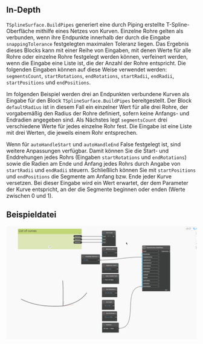 ## In-Depth
`TSplineSurface.BuildPipes` generiert eine durch Piping erstellte T-Spline-Oberfläche mithilfe eines Netzes von Kurven. Einzelne Rohre gelten als verbunden, wenn ihre Endpunkte innerhalb der durch die Eingabe `snappingTolerance` festgelegten maximalen Toleranz liegen. Das Ergebnis dieses Blocks kann mit einer Reihe von Eingaben, mit denen Werte für alle Rohre oder einzelne Rohre festgelegt werden können, verfeinert werden, wenn die Eingabe eine Liste ist, die der Anzahl der Rohre entspricht. Die folgenden Eingaben können auf diese Weise verwendet werden: `segmentsCount`, `startRotations`, `endRotations`, `startRadii`, `endRadii`, `startPositions` und `endPositions`.

Im folgenden Beispiel werden drei an Endpunkten verbundene Kurven als Eingabe für den Block `TSplineSurface.BuildPipes` bereitgestellt. Der Block `defaultRadius` ist in diesem Fall ein einzelner Wert für alle drei Rohre, der vorgabemäßig den Radius der Rohre definiert, sofern keine Anfangs- und Endradien angegeben sind.
Als Nächstes legt `segmentsCount` drei verschiedene Werte für jedes einzelne Rohr fest. Die Eingabe ist eine Liste mit drei Werten, die jeweils einem Rohr entsprechen.

Wenn für `autoHandleStart` und `autoHandleEnd` False festgelegt ist, sind weitere Anpassungen verfügbar. Damit können Sie die Start- und Enddrehungen jedes Rohrs (Eingaben `startRotations` und `endRotations`) sowie die Radien am Ende und Anfang jedes Rohrs durch Angabe von `startRadii` und `endRadii` steuern. Schließlich können Sie mit `startPositions` und `endPositions` die Segmente am Anfang bzw. Ende jeder Kurve versetzen. Bei dieser Eingabe wird ein Wert erwartet, der dem Parameter der Kurve entspricht, an der die Segmente beginnen oder enden (Werte zwischen 0 und 1).

## Beispieldatei
![Example](./M3VFMWB2QNLX6WXZAGO7A2KLFVYNTV3P6QYWKGHMXCJ2TEDO3KZQ_img.gif)

